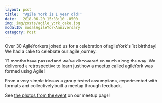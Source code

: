 ```yaml
---
layout: post
title:  "Agile York is 1 year old!"
date:   2018-06-20 15:08:10 -0500
img: img/posts/agile_york_cake.jpg
modalID: modalAgileYorkAnniversary
category: Post
---
```

Over 30 AgileYorkers joined us for a celebration of agileYork's 1st birthday! We had a cake to celebrate our agile journey.

12 months have passed and we've discovered so much along the way. We delivered a retrospective to learn just how a meetup called agileYork was formed using Agile! 

From a very simple idea as a group tested assumptions, experimented with formats and collectively built a meetup through feedback.

See [the photos from the event][agile-york-next-event] on our meetup page!

[agile-york-next-event]: https://www.meetup.com/agileYork/events/247423442/